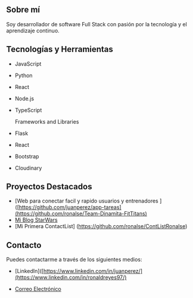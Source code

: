 ## Sobre mí

Soy desarrollador de software Full Stack con pasión por la tecnología y el aprendizaje continuo. 

## Tecnologías y Herramientas

- JavaScript
- Python
- React
- Node.js
- TypeScript

  Frameworks and Libraries

- Flask
- React
- Bootstrap
- Cloudinary


## Proyectos Destacados

- [Web para conectar facil y rapido usuarios y entrenadores ]([https://github.com/juanperez/app-tareas](https://github.com/ronalse/Team-Dinamita-FitTitans)
- [Mi Blog StarWars](https://github.com/juanperez/mi-blog) 
- [Mi Primera ContactList] (https://github.com/ronalse/ContListRonalse)
  
## Contacto

Puedes contactarme a través de los siguientes medios:

- [LinkedIn]([https://www.linkedin.com/in/juanperez/](https://www.linkedin.com/in/ronaldreyes97/)

- [Correo Electrónico](ronaldreyes97@hotmail.com)
